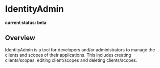 IdentityAdmin
============================

**current status: beta**

## Overview ##

IdentityAdmin is a tool for developers and/or administrators to manage the clients and scopes of their applications. This includes creating clients/scopes, editing client/scopes and deleting clients/scopes. 

